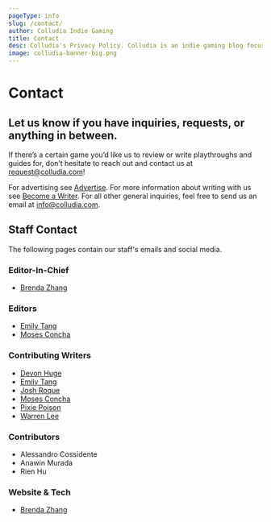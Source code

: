 ```yaml
---
pageType: info
slug: /contact/
author: Colludia Indie Gaming
title: Contact
desc: Colludia's Privacy Policy. Colludia is an indie gaming blog focused on games with stories to tell and the developers behind them.
image: colludia-banner-big.png
---
```


# Contact

## Let us know if you have inquiries, requests, or anything in between.

If there’s a certain game you’d like us to review or write playthroughs and guides for, don’t hesitate to reach out and contact us at [request@colludia.com][request]!

For advertising see [Advertise][advertise]. For more information about writing with us see [Become a Writer][writers]. For all other general inquiries, feel free to send us an email at [info@colludia.com][info].

## Staff Contact

The following pages contain our staff's emails and social media.

### Editor-In-Chief

- [Brenda Zhang][brenda]

### Editors

- [Emily Tang][emily]
- [Moses Concha][moses]

### Contributing Writers

- [Devon Huge][devon]
- [Emily Tang][emily]
- [Josh Roque][josh]
- [Moses Concha][moses]
- [Pixie Poison][pixie]
- [Warren Lee][warren]

### Contributors

- Alessandro Cossidente
- Anawin Murada
- Rien Hu

### Website & Tech

- [Brenda Zhang][brenda]

[info]: mailto:info@colludia.com
[request]: mailto:request@colludia.com
[advertise]: /ads
[writers]: /writers
[brenda]: /author/brenda
[emily]: /author/emily
[devon]: /author/devon
[moses]: /author/moses
[josh]: /author/josh
[pixie]: /author/pixie
[warren]: /author/warren
